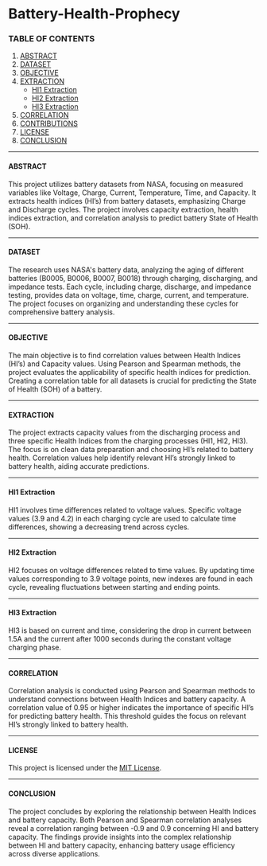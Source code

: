 # Battery-Health-Prophecy
### TABLE OF CONTENTS

1. [ABSTRACT](#abstract)
2. [DATASET](#dataset)
3. [OBJECTIVE](#objective)
4. [EXTRACTION](#extraction)
   - [HI1 Extraction](#hi1-extraction)
   - [HI2 Extraction](#hi2-extraction)
   - [HI3 Extraction](#hi3-extraction)
5. [CORRELATION](#correlation)
6. [CONTRIBUTIONS](#contributions)
7. [LICENSE](#license)
8. [CONCLUSION](#conclusion)

---

#### ABSTRACT

This project utilizes battery datasets from NASA, focusing on measured variables like Voltage, Charge, Current, Temperature, Time, and Capacity. It extracts health indices (HI’s) from battery datasets, emphasizing Charge and Discharge cycles. The project involves capacity extraction, health indices extraction, and correlation analysis to predict battery State of Health (SOH).

---

#### DATASET

The research uses NASA's battery data, analyzing the aging of different batteries (B0005, B0006, B0007, B0018) through charging, discharging, and impedance tests. Each cycle, including charge, discharge, and impedance testing, provides data on voltage, time, charge, current, and temperature. The project focuses on organizing and understanding these cycles for comprehensive battery analysis.

---

#### OBJECTIVE

The main objective is to find correlation values between Health Indices (HI’s) and Capacity values. Using Pearson and Spearman methods, the project evaluates the applicability of specific health indices for prediction. Creating a correlation table for all datasets is crucial for predicting the State of Health (SOH) of a battery.

---

#### EXTRACTION

The project extracts capacity values from the discharging process and three specific Health Indices from the charging processes (HI1, HI2, HI3). The focus is on clean data preparation and choosing HI’s related to battery health. Correlation values help identify relevant HI’s strongly linked to battery health, aiding accurate predictions.

---

#### HI1 Extraction

HI1 involves time differences related to voltage values. Specific voltage values (3.9 and 4.2) in each charging cycle are used to calculate time differences, showing a decreasing trend across cycles.

---

#### HI2 Extraction

HI2 focuses on voltage differences related to time values. By updating time values corresponding to 3.9 voltage points, new indexes are found in each cycle, revealing fluctuations between starting and ending points.

---

#### HI3 Extraction

HI3 is based on current and time, considering the drop in current between 1.5A and the current after 1000 seconds during the constant voltage charging phase.

---

#### CORRELATION

Correlation analysis is conducted using Pearson and Spearman methods to understand connections between Health Indices and battery capacity. A correlation value of 0.95 or higher indicates the importance of specific HI’s for predicting battery health. This threshold guides the focus on relevant HI’s strongly linked to battery health.

---

#### LICENSE

This project is licensed under the [MIT License](LICENSE).

---

#### CONCLUSION

The project concludes by exploring the relationship between Health Indices and battery capacity. Both Pearson and Spearman correlation analyses reveal a correlation ranging between -0.9 and 0.9 concerning HI and battery capacity. The findings provide insights into the complex relationship between HI and battery capacity, enhancing battery usage efficiency across diverse applications.
